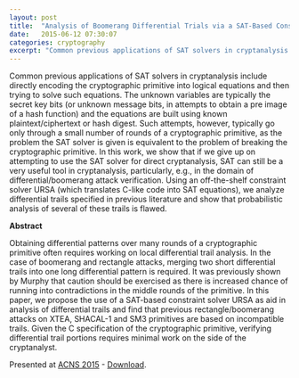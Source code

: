 ```yaml
---
layout: post
title:  "Analysis of Boomerang Differential Trials via a SAT-Based Constraint Solver URSA"
date:   2015-06-12 07:30:07
categories: cryptography
excerpt: "Common previous applications of SAT solvers in cryptanalysis include directly encoding the cryptographic primitive into logical equations and then trying to solve such equations. The unknown variables are typically the secret key bits (or unknown message bits, in attempts to obtain a pre image of a hash function) and the equations are built using known plaintext/ciphertext or hash digest. Such attempts, however, typically go only through a small number of rounds of a cryptographic primitive, as the problem the SAT solver is given is equivalent to the problem of breaking the cryptographic primitive. In this work, we show that if we give up on attempting to use the SAT solver for direct cryptanalysis, SAT can still be a very useful tool in cryptanalysis, particularly, e.g., in the domain of differential/boomerang attack verification. Using an off-the-shelf constraint solver URSA (which translates C-like code into SAT equations), we analyze differential trails specified in previous literature and show that probabilistic analysis of several of these trails is flawed. "
---
```


Common previous applications of SAT solvers in cryptanalysis include directly encoding the cryptographic primitive into logical equations and then trying to solve such equations. The unknown variables are typically the secret key bits (or unknown message bits, in attempts to obtain a pre image of a hash function) and the equations are built using known plaintext/ciphertext or hash digest. Such attempts, however, typically go only through a small number of rounds of a cryptographic primitive, as the problem the SAT solver is given is equivalent to the problem of breaking the cryptographic primitive. In this work, we show that if we give up on attempting to use the SAT solver for direct cryptanalysis, SAT can still be a very useful tool in cryptanalysis, particularly, e.g., in the domain of differential/boomerang attack verification. Using an off-the-shelf constraint solver URSA (which translates C-like code into SAT equations), we analyze differential trails specified in previous literature and show that probabilistic analysis of several of these trails is flawed. 

<strong>Abstract</strong>

Obtaining differential patterns over many rounds of a cryptographic primitive often requires working on local differential trail analysis. In the case of boomerang and rectangle attacks, merging two short differential trails into one long differential pattern is required. It was previously shown by Murphy that caution should be exercised as there is increased chance of running into contradictions in the middle rounds of the primitive.
In this paper, we propose the use of a SAT-based constraint solver URSA as aid in analysis of differential trails and find that previous rectangle/boomerang attacks on XTEA, SHACAL-1 and SM3 primitives are based on incompatible trails. Given the C specification of the cryptographic primitive, verifying differential trail portions requires minimal work on the side of the cryptanalyst. 

Presented at [ACNS 2015](http://acns2015.cs.columbia.edu/) - [Download](https://www.nccgroup.trust/globalassets/our-research/us/whitepapers/sat.ursa-white-paper7.18.2014.pdf).